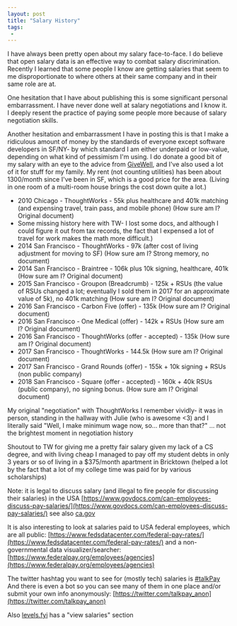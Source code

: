 ```yaml
---
layout: post
title: "Salary History"
tags:
 -
---
```


I have always been pretty open about my salary face-to-face. I do believe that open salary data is an effective way to combat salary discrimination. Recently I learned that some people I know are getting salaries that seem to me disproportionate to where others at their same company and in their same role are at.

One hesitation that I have about publishing this is some significant personal embarrassment. I have never done well at salary negotiations and I know it. I deeply resent the practice of paying some people more because of salary negotiation skills.

Another hesitation and embarrassment I have in posting this is that I make a ridiculous amount of money by the standards of everyone except software developers in SF/NY- by which standard I am either underpaid or low-value, depending on what kind of pessimism I'm using. I do donate a good bit of my salary with an eye to the advice from [GiveWell](https://www.givewell.org/), and I've also used a lot of it for stuff for my family. My rent (not counting utilities) has been about 1300/month since I've been in SF, which is a good price for the area. (Living in one room of a multi-room house brings the cost down quite a lot.)

* 2010 Chicago - ThoughtWorks - 55k plus healthcare and 401k matching (and expensing travel, train pass, and mobile phone) (How sure am I? Original document)
* Some missing history here with TW- I lost some docs, and although I could figure it out from tax records, the fact that I expensed a lot of travel for work makes the math more difficult.)
* 2014 San Francisco - ThoughtWorks - 97k (after cost of living adjustment for moving to SF) (How sure am I? Strong memory, no document)
* 2014 San Francisco - Braintree - 106k plus 10k signing, healthcare, 401k (How sure am I? Original document)
* 2015 San Francisco - Groupon (Breadcrumb) - 125k + RSUs (the value of RSUs changed a lot; eventually I sold them in 2017 for an approximate value of 5k), no 401k matching (How sure am I? Original document)
* 2016 San Francisco - Carbon Five (offer) - 135k (How sure am I? Original document)
* 2016 San Francisco - One Medical (offer) - 142k + RSUs (How sure am I? Original document)
* 2016 San Francisco - ThoughtWorks (offer - accepted) - 135k (How sure am I? Original document)
* 2017 San Francisco - ThoughtWorks - 144.5k (How sure am I? Original document)
* 2017 San Francisco - Grand Rounds (offer) - 155k + 10k signing + RSUs (non public company)
* 2018 San Francisco - Square (offer - accepted) - 160k + 40k RSUs (public company), no signing bonus. (How sure am I? Original document)

My original "negotiation" with ThoughtWorks I remember vividly- it was in person, standing in the hallway with Julie (who is awesome <3) and I literally said "Well, I make minimum wage now, so... more than that?" ... not the brightest moment in negotiation history

Shoutout to TW for giving me a pretty fair salary given my lack of a CS degree, and with living cheap I managed to pay off my student debts in only 3 years or so of living in a $375/month apartment in Bricktown (helped a lot by the fact that a lot of my college time was paid for by various scholarships)

Note: it is legal to discuss salary (and illegal to fire people for discussing their salaries) in the USA [https://www.govdocs.com/can-employees-discuss-pay-salaries/](https://www.govdocs.com/can-employees-discuss-pay-salaries/) see also [ca.gov](https://www.dir.ca.gov/dlse/California_Equal_Pay_Act.htm)

It is also interesting to look at salaries paid to USA federal employees, which are all public: [https://www.fedsdatacenter.com/federal-pay-rates/](https://www.fedsdatacenter.com/federal-pay-rates/) and a non-governmental data visualizer/searcher: [https://www.federalpay.org/employees/agencies](https://www.federalpay.org/employees/agencies)

The twitter hashtag you want to see for (mostly tech) salaries is [#talkPay](https://twitter.com/hashtag/TalkPay?src=hash) And there is even a bot so you can see many of them in one place and/or submit your own info anonymously: [https://twitter.com/talkpay_anon](https://twitter.com/talkpay_anon)

Also [levels.fyi](https://www.levels.fyi) has a "view salaries" section
